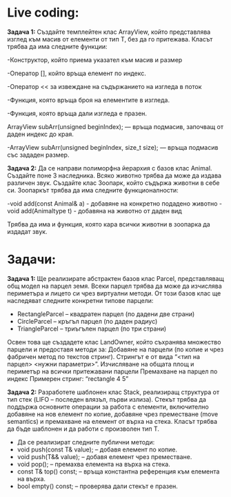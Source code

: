# Live coding:

**Задача 1:** Създайте темплейтен клас ArrayView<T>, който представлява изглед към масив от елементи от тип T, без да го притежава. Класът трябва да има следните функции:

-Конструктор, който приема указател към масив и размер

-Оператор [], който връща елемент по индекс.

-Оператор << за извеждане на съдържанието на изгледа в поток

-Функция, която връща броя на елементите в изгледа.

-Функция, която връща дали изгледа е празен.

ArrayView<T> subArr(unsigned beginIndex); — връща подмасив, започващ от даден индекс до края.

-ArrayView<T> subArr(unsigned beginIndex, size_t size); — връща подмасив със зададен размер.

**Задача 2:** Да се направи полиморфна йерархия с базов клас Animal. Създайте поне 3 наследника. Всяко животно трябва да може да издава различен звук. Създайте клас Зоопарк, който съдържа животни в себе си. Зоопаркът трябва да има следните функционалности:

-void add(const Animal& a) - добавяне на конкретно подадено животно
-void add(Animaltype t) - добавяна на животно от даден вид

Трябва да има и функция, която кара всички животни в зоопарка да издадат звук.

# Задачи:

**Задача 1:** Ще реализирате абстрактен базов клас Parcel, представляващ общ модел на парцел земя. Всеки парцел трябва да може да изчислява периметъра и лицето си чрез виртуални методи. От този базов клас ще наследяват следните конкретни типове парцели:
 
 - RectangleParcel – квадратен парцел (по дадени две страни)
 - CircleParcel – кръгъл парцел (по даден радиус)
 - TriangleParcel – триъгълен парцел (по три страни)

Освен това ще създадете клас LandOwner, който съхранява множество парцели и предоставя методи за:
Добавяне на парцели (по копие и чрез фабричен метод по текстов стринг). Стрингът е от вида “<тип на парцел> <нужни параметри>”.
Изчисляване на общата площ и периметър на всички притежавани парцели
Премахване на парцел по индекс
Примерен стринг: “rectangle 4 5”


**Задача 2:** Разработете шаблонен клас Stack<T>, реализиращ структура от тип стек (LIFO – последен влязъл, първи излиза). Стекът трябва да поддържа основните операции за работа с елементи, включително добавяне на нов елемент по копие, добавяне чрез преместване (move semantics) и премахване на елемент от върха на стека.
Класът трябва да бъде шаблонен и да работи с произволен тип T.

 - Да се реализират следните публични методи:
 - void push(const T& value); – добавя елемент по копие.
 - void push(T&& value); – добавя елемент чрез преместване.
 - void pop(); – премахва елемента на върха на стека.
 - const T& top() const; – връща константна референция към елемента на върха.
 - bool empty() const; – проверява дали стекът е празен.

